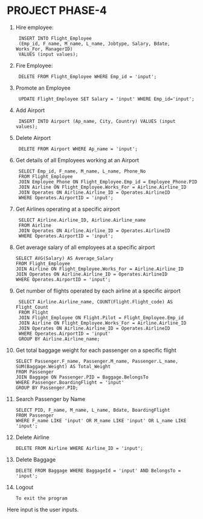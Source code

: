# PROJECT PHASE-4 

1. Hire employee:
 
        INSERT INTO Flight_Employee 
        (Emp_id, F_name, M_name, L_name, Jobtype, Salary, Bdate,        Works_For, ManagerID) 
        VALUES (input values);

2. Fire Employee:
   
        DELETE FROM Flight_Employee WHERE Emp_id = 'input';

3. Promote an Employee
   
        UPDATE Flight_Employee SET Salary = 'input' WHERE Emp_id='input';

4. Add Airport
   
        INSERT INTO Airport (Ap_name, City, Country) VALUES (input values);
    
5. Delete Airport
   
        DELETE FROM Airport WHERE Ap_name = 'input';

6. Get details of all Employees working at an Airport
   
        SELECT Emp_id, F_name, M_name, L_name, Phone_No 
        FROM Flight_Employee 
        JOIN Employee_Phone ON Flight_Employee.Emp_id = Employee_Phone.PID 
        JOIN Airline ON Flight_Employee.Works_For = Airline.Airline_ID
        JOIN Operates ON Airline.Airline_ID = Operates.AirlineID
        WHERE Operates.AirportID = 'input';
        

7. Get Airlines operating at a specific airport 
   
        SELECT Airline.Airline_ID, Airline.Airline_name 
        FROM Airline 
        JOIN Operates ON Airline.Airline_ID = Operates.AirlineID 
        WHERE Operates.AirportID = 'input';

8.  Get average salary of all employees at a specific airport
   
        SELECT AVG(Salary) AS Average_Salary
        FROM Flight_Employee 
        JOIN Airline ON Flight_Employee.Works_For = Airline.Airline_ID
        JOIN Operates ON Airline.Airline_ID = Operates.AirlineID
        WHERE Operates.AirportID = 'input';

9. Get number of flights operated by each airline at a specific airport
        
        SELECT Airline.Airline_name, COUNT(Flight.Flight_code) AS Flight_Count
        FROM Flight
        JOIN Flight_Employee ON Flight.Pilot = Flight_Employee.Emp_id
        JOIN Airline ON Flight_Employee.Works_For = Airline.Airline_ID
        JOIN Operates ON Airline.Airline_ID = Operates.AirlineID
        WHERE Operates.AirportID = 'input'
        GROUP BY Airline.Airline_name;

10. Get total baggage weight for each passenger on a specific flight
    
        SELECT Passenger.F_name, Passenger.M_name, Passenger.L_name, SUM(Baggage.Weight) AS Total_Weight
        FROM Passenger
        JOIN Baggage ON Passenger.PID = Baggage.BelongsTo
        WHERE Passenger.BoardingFlight = 'input'
        GROUP BY Passenger.PID;


11. Search Passenger by Name
    
        SELECT PID, F_name, M_name, L_name, Bdate, BoardingFlight
        FROM Passenger
        WHERE F_name LIKE 'input' OR M_name LIKE 'input' OR L_name LIKE 'input';

12. Delete Airline
    
        DELETE FROM Airline WHERE Airline_ID = 'input';

13. Delete Baggage
    
        DELETE FROM Baggage WHERE BaggageId = 'input' AND BelongsTo = 'input';

14. Logout

        To exit the program
Here input is the user inputs.
